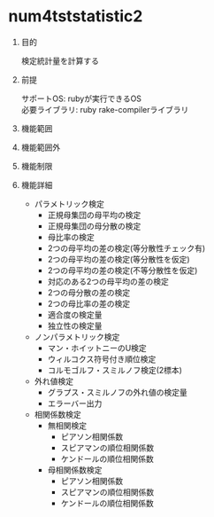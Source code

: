 num4tststatistic2
=================
1. 目的

    検定統計量を計算する

1. 前提

   サポートOS: rubyが実行できるOS  
   必要ライブラリ:  ruby rake-compilerライブラリ  

1. 機能範囲

1. 機能範囲外

1. 機能制限

1. 機能詳細
    * パラメトリック検定
      - 正規母集団の母平均の検定
      - 正規母集団の母分散の検定
      - 母比率の検定
      - 2つの母平均の差の検定(等分散性チェック有)
      - 2つの母平均の差の検定(等分散性を仮定)
      - 2つの母平均の差の検定(不等分散性を仮定)
      - 対応のある2つの母平均の差の検定
      - 2つの母分散の差の検定
      - 2つの母比率の差の検定
      - 適合度の検定量
      - 独立性の検定量
    * ノンパラメトリック検定
      - マン・ホイットニーのU検定
      - ウィルコクス符号付き順位検定
      - コルモゴルフ・スミルノフ検定(2標本)
    * 外れ値検定
      - グラプス・スミルノフの外れ値の検定量
      - エラーバー出力
    * 相関係数検定
      * 無相関検定
        - ピアソン相関係数
        - スピアマンの順位相関係数
        - ケンドールの順位相関係数
      * 母相関係数検定
        - ピアソン相関係数
        - スピアマンの順位相関係数
        - ケンドールの順位相関係数


